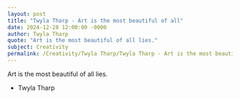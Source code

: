 ```yaml
---
layout: post
title: "Twyla Tharp - Art is the most beautiful of all"
date: 2024-12-28 12:00:00 -0000
author: Twyla Tharp
quote: "Art is the most beautiful of all lies."
subject: Creativity
permalink: /Creativity/Twyla Tharp/Twyla Tharp - Art is the most beautiful of all
---
```


Art is the most beautiful of all lies.

- Twyla Tharp
